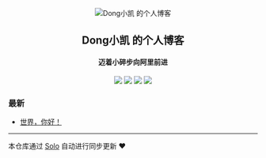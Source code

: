 <p align="center"><img alt="Dong小凯 的个人博客" src="https://static.b3log.org/images/brand/solo-32.png"></p><h2 align="center">
Dong小凯 的个人博客
</h2>

<h4 align="center">迈着小碎步向阿里前进</h4>
<p align="center"><a title="Dong小凯 的个人博客" target="_blank" href="https://github.com/DongXiaokai0819/solo-blog"><img src="https://img.shields.io/github/last-commit/DongXiaokai0819/solo-blog.svg?style=flat-square&color=FF9900"></a>
<a title="GitHub repo size in bytes" target="_blank" href="https://github.com/DongXiaokai0819/solo-blog"><img src="https://img.shields.io/github/repo-size/DongXiaokai0819/solo-blog.svg?style=flat-square"></a>
<a title="Solo Version" target="_blank" href="https://github.com/b3log/solo/releases"><img src="https://img.shields.io/badge/solo-3.6.4-f1e05a.svg?style=flat-square&color=blueviolet"></a>
<a title="Hits" target="_blank" href="https://github.com/b3log/hits"><img src="https://hits.b3log.org/DongXiaokai0819/solo-blog.svg"></a></p>

### 最新

* [世界，你好！](https://www.dongkk.cn/hello-solo)



---

本仓库通过 [Solo](https://github.com/b3log/solo) 自动进行同步更新 ❤️ 